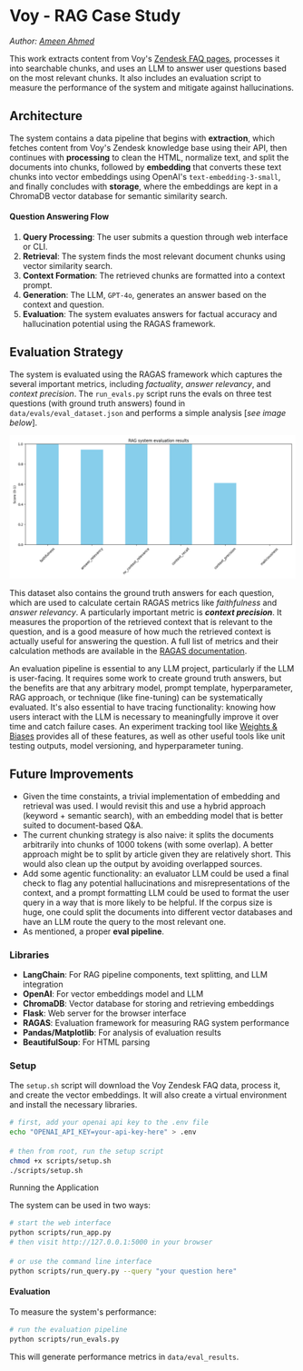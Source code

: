# Voy - RAG Case Study
*Author: [Ameen Ahmed](https://github.com/ameen-a)*

This work extracts content from Voy's [Zendesk FAQ pages](https://joinvoy.zendesk.com/hc/en-gb), processes it into searchable chunks, and uses an LLM to answer user questions based on the most relevant chunks. It also includes an evaluation script to measure the performance of the system and mitigate against hallucinations.

## Architecture
<!-- The system contains the following components:
#### Data Pipeline
- **Extraction**: Fetches content from Voy's Zendesk knowledge base using their API.
- **Processing**: Cleans the HTML, normalises text, and splits the documents into chunks.
- **Embedding**: Converts text chunks into vector embeddings using OpenAI's embedding model, `text-embedding-3-small`.
- **Storage**: Stores embeddings in a ChromaDB vector database for semantic similarity search. -->


The system contains a data pipeline that begins with **extraction**, which fetches content from Voy's Zendesk knowledge base using their API, then continues with **processing** to clean the HTML, normalize text, and split the documents into chunks, followed by **embedding** that converts these text chunks into vector embeddings using OpenAI's `text-embedding-3-small`, and finally concludes with **storage**, where the embeddings are kept in a ChromaDB vector database for semantic similarity search.

#### Question Answering Flow
1. **Query Processing**: The user submits a question through web interface or CLI.
2. **Retrieval**: The system finds the most relevant document chunks using vector similarity search.
3. **Context Formation**: The retrieved chunks are formatted into a context prompt.
4. **Generation**: The LLM, `GPT-4o`, generates an answer based on the context and question.
5. **Evaluation**: The system evaluates answers for factual accuracy and hallucination potential using the RAGAS framework.

## Evaluation Strategy
The system is evaluated using the RAGAS framework which captures the several important metrics, including _factuality_, _answer relevancy_, and _context precision_. The `run_evals.py` script runs the evals on three test questions (with ground truth answers) found in `data/evals/eval_dataset.json` and performs a simple analysis [_see image below_].

![image](data/eval_results/rag_evaluation_results.png)

 This dataset also contains the ground truth answers for each question, which are used to calculate certain RAGAS metrics like _faithfulness_ and _answer relevancy_. A particularly important metric is **_context precision_**. It measures the proportion of the retrieved context that is relevant to the question, and is a good measure of how much the retrieved context is actually useful for answering the question. A full list of metrics and their calculation methods are available in the [RAGAS documentation](https://docs.ragas.io/en/latest/references/metrics/). 


An evaluation pipeline is essential to any LLM project, particularly if the LLM is user-facing. It requires some work to create ground truth answers, but the benefits are that any arbitrary model, prompt template, hyperparameter, RAG approach, or technique (like fine-tuning) can be systematically evaluated. It's also essential to have tracing functionality: knowing how users interact with the LLM is necessary to meaningfully improve it over time and catch failure cases. An experiment tracking tool like [Weights & Biases](https://wandb.ai/site) provides all of these features, as well as other useful tools like unit testing outputs, model versioning, and hyperparameter tuning.

## Future Improvements

- Given the time constaints, a trivial implementation of embedding and retrieval was used. I would revisit this and use a hybrid approach (keyword + semantic search), with an embedding model that is better suited to document-based Q&A. 
- The current chunking strategy is also naive: it splits the documents arbitrarily into chunks of 1000 tokens (with some overlap). A better approach might be to split by article given they are relatively short. This would also clean up the output by avoiding overlapped sources. 
- Add some agentic functionality: an evaluator LLM could be used a final check to flag any potential hallucinations and misrepresentations of the context, and a prompt formatting LLM could be used to format the user query in a way that is more likely to be helpful. If the corpus size is huge, one could split the documents into different vector databases and have an LLM route the query to the most relevant one.
- As mentioned, a proper **eval pipeline**.

### Libraries

- **LangChain**: For RAG pipeline components, text splitting, and LLM integration
- **OpenAI**: For vector embeddings model and LLM
- **ChromaDB**: Vector database for storing and retrieving embeddings
- **Flask**: Web server for the browser interface
- **RAGAS**: Evaluation framework for measuring RAG system performance
- **Pandas/Matplotlib**: For analysis of evaluation results
- **BeautifulSoup**: For HTML parsing

### Setup

The `setup.sh` script will download the Voy Zendesk FAQ data, process it, and create the vector embeddings. It will also create a virtual environment and install the necessary libraries.

```bash
# first, add your openai api key to the .env file
echo "OPENAI_API_KEY=your-api-key-here" > .env

# then from root, run the setup script
chmod +x scripts/setup.sh
./scripts/setup.sh
```

Running the Application

The system can be used in two ways:

```bash
# start the web interface
python scripts/run_app.py
# then visit http://127.0.0.1:5000 in your browser

# or use the command line interface
python scripts/run_query.py --query "your question here"
```

#### Evaluation

To measure the system's performance:

```bash
# run the evaluation pipeline
python scripts/run_evals.py
```

This will generate performance metrics in `data/eval_results`.

